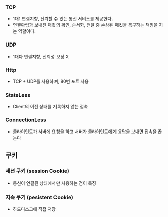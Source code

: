 ### TCP
- 1대1 연결지향, 신뢰할 수 있는 통신 서비스를 제공한다.
- 연결확립과 보내진 패킷의 확인, 순서화, 전달 중 손상된 패킷을 복구하는 책임을 지는 역할이다.

### UDP
- 1대다 연결지향, 신뢰성 보장 X

### Http
- TCP + UDP를 사용하며, 80번 포트 사용

### StateLess
- Client의 이전 상태를 기록하지 않는 접속

### ConnectionLess 
- 클라이언트가 서버에 요청을 하고 서버가 클라이언트에게 응답을 보내면 접속을 끊는다


## 쿠키

### 세션 쿠키 (session Cookie)
- 통신이 연결된 상태에서만 사용하는 점이 특징

### 지속 쿠기 (pesistent Cookie)
-  하드디스크에 직접 저장
